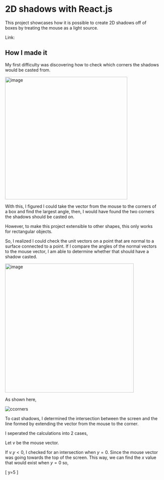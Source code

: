 # 2D shadows with React.js

This project showcases how it is possible to create 2D shadows off of boxes by treating the mouse as a light source.

Link:

## How I made it

My first difficulty was discovering how to check which corners the shadows would be casted from.

<img width="399" alt="image" src="https://user-images.githubusercontent.com/59699807/208303728-7ce80e1a-9c9c-485f-8024-5542c23a0ec2.png">

With this, I figured I could take the vector from the mouse to the corners of a box and find the largest angle, then, I would have found the two corners the shadows should be casted on.

However, to make this project extensible to other shapes, this only works for rectangular objects.

So, I realized I could check the unit vectors on a point that are normal to a surface connected to a point. If I compare the angles of the normal vectors to the mouse vector, I am able to determine whether that should have a shadow casted.

<img width="420" alt="image" src="https://user-images.githubusercontent.com/59699807/208303983-028a2812-1e21-4610-aaca-2470c487323e.png">

As shown here,

![ccorners](https://user-images.githubusercontent.com/59699807/208322308-bb729fef-4c68-4c80-8c45-243a18475112.gif)

To cast shadows, I determined the intersection between the screen and the line formed by extending the vector from the mouse to the corner.

I seperated the calculations into 2 cases,

Let $v$ be the mouse vector.

If $v.y < 0$, I checked for an intersection when $y=0$. Since the mouse vector was going towards the top of the screen.
This way, we can find the $x$ value that would exist when $y=0$ so,

\[
y=5
\]
